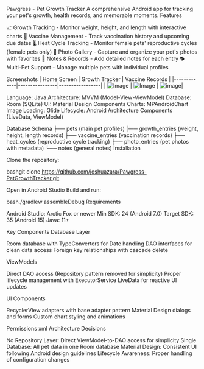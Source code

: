 Pawgress - Pet Growth Tracker
A comprehensive Android app for tracking your pet's growth, health records, and memorable moments.
Features

📈 Growth Tracking - Monitor weight, height, and length with interactive charts
💉 Vaccine Management - Track vaccination history and upcoming due dates
🌡️ Heat Cycle Tracking - Monitor female pets' reproductive cycles (female pets only)
📸 Photo Gallery - Capture and organize your pet's photos with favorites
📝 Notes & Records - Add detailed notes for each entry
🐕 Multi-Pet Support - Manage multiple pets with individual profiles

Screenshots
| Home Screen | Growth Tracker | Vaccine Records |
|-------------|----------------|-----------------|
| ![Image](https://github.com/user-attachments/assets/2ce97292-98d5-4cec-91e8-d2c7f83b6d7b) | ![Image](https://github.com/user-attachments/assets/3dac0d1c-372b-48e6-a34b-96924ec61ee8) | ![image](https://github.com/user-attachments/assets/da9f386f-cd70-42ff-ae95-ce8562d81850)|

Language: Java
Architecture: MVVM (Model-View-ViewModel)
Database: Room (SQLite)
UI: Material Design Components
Charts: MPAndroidChart
Image Loading: Glide
Lifecycle: Android Architecture Components (LiveData, ViewModel)

Database Schema
├── pets (main pet profiles)
├── growth_entries (weight, height, length records)
├── vaccine_entries (vaccination records)
├── heat_cycles (reproductive cycle tracking)
├── photo_entries (pet photos with metadata)
└── notes (general notes)
Installation

Clone the repository:

bashgit clone https://github.com/joshuazara/Pawgress-PetGrowthTracker.git

Open in Android Studio
Build and run:

bash./gradlew assembleDebug
Requirements

Android Studio: Arctic Fox or newer
Min SDK: 24 (Android 7.0)
Target SDK: 35 (Android 15)
Java: 11+

Key Components
Database Layer

Room database with TypeConverters for Date handling
DAO interfaces for clean data access
Foreign key relationships with cascade delete

ViewModels

Direct DAO access (Repository pattern removed for simplicity)
Proper lifecycle management with ExecutorService
LiveData for reactive UI updates

UI Components

RecyclerView adapters with base adapter pattern
Material Design dialogs and forms
Custom chart styling and animations

Permissions
xml<uses-permission android:name="android.permission.CAMERA" />
<uses-permission android:name="android.permission.READ_EXTERNAL_STORAGE" />
<uses-permission android:name="android.permission.READ_MEDIA_IMAGES" />
Architecture Decisions

No Repository Layer: Direct ViewModel-to-DAO access for simplicity
Single Database: All pet data in one Room database
Material Design: Consistent UI following Android design guidelines
Lifecycle Awareness: Proper handling of configuration changes
